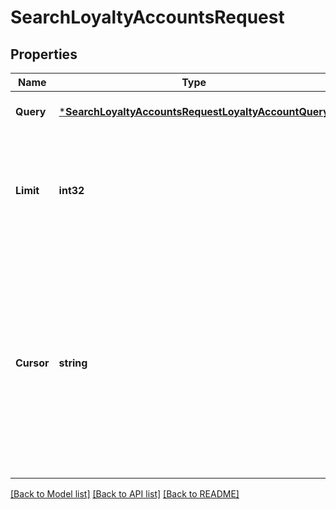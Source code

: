 # SearchLoyaltyAccountsRequest

## Properties

 Name       | Type                                                                                                       | Description                                                                                                                                                                                                                                          | Notes                        
------------|------------------------------------------------------------------------------------------------------------|------------------------------------------------------------------------------------------------------------------------------------------------------------------------------------------------------------------------------------------------------|------------------------------
 **Query**  | [***SearchLoyaltyAccountsRequestLoyaltyAccountQuery**](SearchLoyaltyAccountsRequestLoyaltyAccountQuery.md) |                                                                                                                                                                                                                                                      | [optional] [default to null] 
 **Limit**  | **int32**                                                                                                  | The maximum number of results to include in the response. The default value is 30.                                                                                                                                                                   | [optional] [default to null] 
 **Cursor** | **string**                                                                                                 | A pagination cursor returned by a previous call to  this endpoint. Provide this to retrieve the next set of  results for the original query.  For more information,  see [Pagination](https://developer.squareup.com/docs/basics/api101/pagination). | [optional] [default to null] 

[[Back to Model list]](../README.md#documentation-for-models) [[Back to API list]](../README.md#documentation-for-api-endpoints) [[Back to README]](../README.md)

